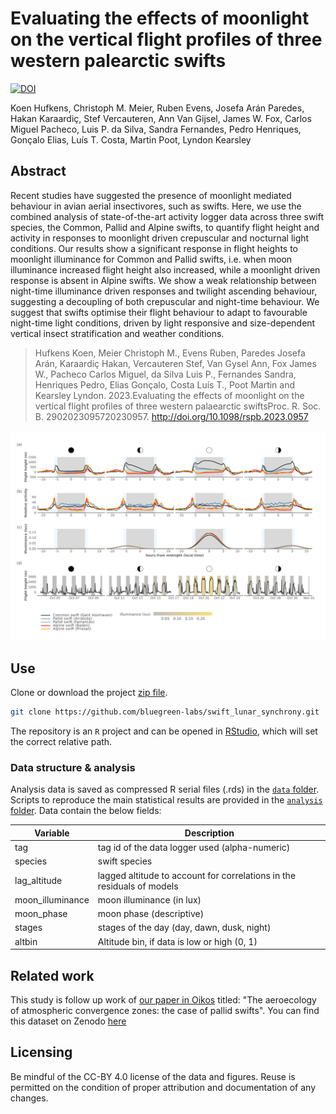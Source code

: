 # Evaluating the effects of moonlight on the vertical flight profiles of three western palearctic swifts

[![DOI](https://zenodo.org/badge/DOI/10.5281/zenodo.7814214.svg)](https://doi.org/10.5281/zenodo.7814214)

Koen Hufkens, Christoph M. Meier, Ruben Evens, Josefa Arán Paredes, Hakan Karaardiç, Stef Vercauteren, Ann Van Gijsel, James W. Fox, Carlos Miguel Pacheco, Luis P. da Silva, Sandra Fernandes, Pedro Henriques, Gonçalo Elias, Luís T. Costa, Martin Poot, Lyndon Kearsley

## Abstract

Recent studies have suggested the presence of moonlight mediated behaviour in avian aerial insectivores, such as swifts. Here, we use the combined analysis of state-of-the-art activity logger data across three swift species, the Common, Pallid and Alpine swifts, to quantify flight height and activity in responses to moonlight driven crepuscular and nocturnal light conditions. Our results show a significant response in flight heights to moonlight illuminance for Common and Pallid swifts, i.e. when moon illuminance increased flight height also increased, while a moonlight driven response is absent in Alpine swifts. We show a weak relationship between night-time illuminance driven responses and twilight ascending behaviour, suggesting a decoupling of both crepuscular and night-time behaviour. We suggest that swifts optimise their flight behaviour to adapt to favourable night-time light conditions, driven by light responsive and size-dependent vertical insect stratification and weather conditions.

> Hufkens Koen, Meier Christoph M., Evens Ruben, Paredes Josefa Arán, Karaardiç Hakan, Vercauteren Stef, Van Gysel Ann, Fox James W., Pacheco Carlos Miguel, da Silva Luis P., Fernandes Sandra, Henriques Pedro, Elias Gonçalo, Costa Luís T., Poot Martin and Kearsley Lyndon. 2023.Evaluating the effects of moonlight on the vertical flight profiles of three western palaearctic swiftsProc. R. Soc. B. 2902023095720230957. http://doi.org/10.1098/rspb.2023.0957

![](https://github.com/bluegreen-labs/swift_lunar_synchrony/raw/main/vignettes/figures/Figure_02_flight_profiles_small.png)

## Use

Clone or download the project [zip file](https://github.com/bluegreen-labs/swift_lunar_synchrony/archive/refs/heads/main.zip).

```bash
git clone https://github.com/bluegreen-labs/swift_lunar_synchrony.git
```
The repository is an `R` project and can be opened in [RStudio](https://posit.co/download/rstudio-desktop/), which will set the correct relative path.

### Data structure & analysis

Analysis data is saved as compressed R serial files (.rds) in the [`data` folder](https://github.com/bluegreen-labs/swift_lunar_synchrony/tree/main/data). Scripts to reproduce the main statistical results are provided in the [`analysis` folder](https://github.com/bluegreen-labs/swift_lunar_synchrony/tree/main/analysis). Data contain the below fields:

| Variable         | Description                                                                          |
|------------------|--------------------------------------------------------------------------------------|
| tag              | tag id of the data logger used (alpha-numeric)                                       |
| species          | swift species                                                                        |
| lag_altitude     | lagged altitude to account for correlations in the residuals of models               |
| moon_illuminance | moon illuminance (in lux)                                                            |
| moon_phase       | moon phase (descriptive)                                                             |
| stages           | stages of the day (day, dawn, dusk, night)                                           |
| altbin           | Altitude bin, if data is low or high (0, 1)                                          |

## Related work

This study is follow up work of [our paper in Oikos](https://onlinelibrary.wiley.com/doi/10.1111/oik.08594) titled: "The aeroecology of atmospheric convergence zones: the case of pallid swifts". You can find this dataset on Zenodo [here](https://zenodo.org/record/6320888)

## Licensing

Be mindful of the CC-BY 4.0 license of the data and figures. Reuse is permitted on the condition of proper attribution and documentation of any changes.
